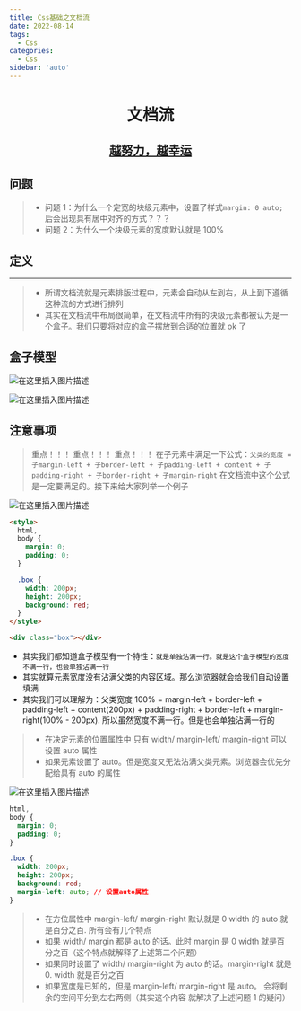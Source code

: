 ```yaml
---
title: Css基础之文档流
date: 2022-08-14
tags:
  - Css
categories:
  - Css
sidebar: 'auto'
---
```


<div align = "center"><h1>文档流</h1></div>
<div align = "center"><h2><u>越努力，越幸运</u></h2></div>

## 问题

> - 问题 1：为什么一个定宽的块级元素中，设置了样式`margin: 0 auto;` 后会出现具有居中对齐的方式？？？
> - 问题 2：为什么一个块级元素的宽度默认就是 100%

## 定义

<hr />

> - 所谓文档流就是元素排版过程中，元素会自动从左到右，从上到下遵循这种流的方式进行排列
> - 其实在文档流中布局很简单，在文档流中所有的块级元素都被认为是一个盒子。我们只要将对应的盒子摆放到合适的位置就 ok 了

## 盒子模型

![在这里插入图片描述](https://img-blog.csdnimg.cn/3d602cadb3b84e4fae2dbef39f66b6a2.png#pic_center)

![在这里插入图片描述](https://img-blog.csdnimg.cn/6bfa307e0ea644948a205af75357b650.png#pic_center)

## 注意事项

> 重点！！！ 重点！！！ 重点！！！
> 在子元素中满足一下公式：`父类的宽度 = 子margin-left + 子border-left + 子padding-left + content + 子padding-right + 子border-right + 子margin-right`
> 在文档流中这个公式是一定要满足的。接下来给大家列举一个例子

![在这里插入图片描述](https://img-blog.csdnimg.cn/e7bd4f6950fc42b38210ad437741cae7.png)

```html
<style>
  html,
  body {
    margin: 0;
    padding: 0;
  }

  .box {
    width: 200px;
    height: 200px;
    background: red;
  }
</style>

<div class="box"></div>
```

- 其实我们都知道盒子模型有一个特性：`就是单独沾满一行。就是这个盒子模型的宽度不满一行，也会单独沾满一行`
- 其实就算元素宽度没有沾满父类的内容区域。那么浏览器就会给我们自动设置填满
- 其实我们可以理解为：父类宽度 100% = margin-left + border-left + padding-left + content(200px) + padding-right + border-left + margin-right(100% - 200px). 所以虽然宽度不满一行。但是也会单独沾满一行的

> - 在决定元素的位置属性中 只有 width/ margin-left/ margin-right 可以设置 auto 属性
> - 如果元素设置了 auto。但是宽度又无法沾满父类元素。浏览器会优先分配给具有 auto 的属性

![在这里插入图片描述](https://img-blog.csdnimg.cn/0abfd4c49e2e469ebe069e07afcbbb74.png)

```css
html,
body {
  margin: 0;
  padding: 0;
}

.box {
  width: 200px;
  height: 200px;
  background: red;
  margin-left: auto; // 设置auto属性
}
```

> - 在方位属性中 margin-left/ margin-right 默认就是 0 width 的 auto 就是百分之百. 所有会有几个特点
> - 如果 width/ margin 都是 auto 的话。此时 margin 是 0 width 就是百分之百（这个特点就解释了上述第二个问题）
> - 如果同时设置了 width/ margin-right 为 auto 的话。margin-right 就是 0. width 就是百分之百
> - 如果宽度是已知的，但是 margin-left/ margin-right 是 auto。 会将剩余的空间平分到左右两侧（其实这个内容 就解决了上述问题 1 的疑问）
